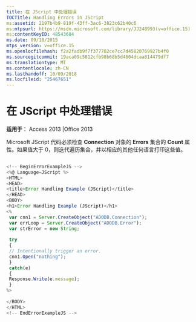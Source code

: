 ```yaml
---
title: 在 JScript 中处理错误
TOCTitle: Handling Errors in JScript
ms:assetid: 2197b4b9-819f-43ff-3ac6-3823c62b40c6
ms:mtpsurl: https://msdn.microsoft.com/library/JJ248993(v=office.15)
ms:contentKeyID: 48543684
ms.date: 09/18/2015
mtps_version: v=office.15
ms.openlocfilehash: f2a2fadb9f7f377782ce7cc7d45820769927b4f0
ms.sourcegitcommit: 19aca09c5812cfb98b68b5d4604dcaa814479df7
ms.translationtype: MT
ms.contentlocale: zh-CN
ms.lasthandoff: 10/09/2018
ms.locfileid: "25467651"
---
```

# <a name="handling-errors-in-jscript"></a>在 JScript 中处理错误


**适用于**： Access 2013 |Office 2013

Microsoft JScript 代码必须检查 **Connection** 对象的 **Errors** 集合的 **Count** 属性。如果值大于 0，则迭代遍历集合，并以相应的其他任何语言打印这些值。

```javascript 
 
<!-- BeginErrorExampleJS --> 
<%@ Language=JScript %> 
<HTML> 
<HEAD> 
<title>Error Handling Example (JScript)</title> 
</HEAD> 
<BODY> 
<h1>Error Handling Example (JScript)</h1> 
<% 
 var cnn1 = Server.CreateObject("ADODB.Connection"); 
 var errLoop = Server.CreateObject("ADODB.Error"); 
 var strError = new String; 
 
 try 
 { 
 // Intentionally trigger an error. 
 cnn1.Open("nothing"); 
 } 
 catch(e) 
 { 
 Response.Write(e.message); 
 } 
%> 
 
</BODY> 
</HTML> 
<!-- EndErrorExampleJS --> 
```

